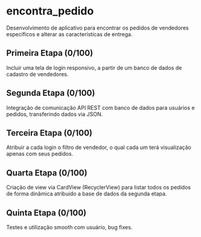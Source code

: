 # encontra_pedido
Desenvolvimento de aplicativo para encontrar os pedidos de vendedores específicos e alterar as características de entrega.

## Primeira Etapa (0/100)
Incluir uma tela de login responsivo, a partir de um banco de dados de cadastro de vendedores.

## Segunda Etapa (0/100)
Integração de comunicação API REST com banco de dados para usuários e pedidos, transferindo dados via JSON.

## Terceira Etapa (0/100)
Atribuir a cada login o filtro de vendedor, o qual cada um terá visualização apenas com seus pedidos.

## Quarta Etapa (0/100)
Criação de view via CardView (RecyclerView) para listar todos os pedidos de forma dinâmica atribuido a base de dados da segunda etapa.

## Quinta Etapa (0/100)
Testes e utilização smooth com usuário, bug fixes.
